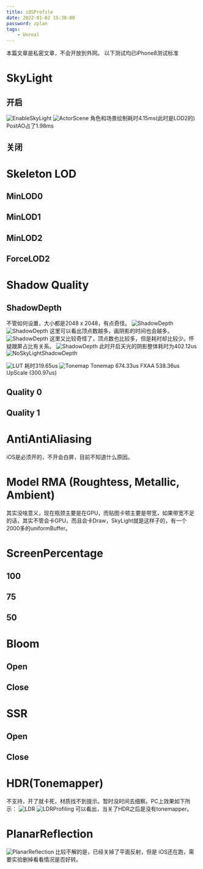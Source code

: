 ```yaml
---
title: iOSProfile
date: 2022-01-02 15:38:00
password: zplan
tags:
    - Unreal
---
```

本篇文章是私密文章，不会开放到外网。
以下测试均已iPhone8测试标准
# SkyLight
## 开启
![EnableSkyLight](/images/Unreal/ZPlan/EnableSkyLight.PNG)
![ActorScene](/images/Unreal/ZPlan/ActorScene.png)
角色和场景绘制耗时4.15ms(此时是LOD2的)
PostAO占了1.98ms
## 关闭
# Skeleton LOD
## MinLOD0
## MinLOD1
## MinLOD2
## ForceLOD2
# Shadow Quality
## ShadowDepth
不管如何设置，大小都是2048 x 2048，有点奇怪。
![ShadowDepth](/images/Unreal/ZPlan/ShadowDepth.png)
![ShadowDepth](/images/Unreal/ZPlan/ShadowDepth1.png)
这里可以看出顶点数越多，画阴影的时间也会越多。
![ShadowDepth](/images/Unreal/ZPlan/ShadowDepth2.png)
这里又比较奇怪了，顶点数也比较多，但是耗时却比较少。怀疑跟屏占比有关系。
![ShadowDepth](/images/Unreal/ZPlan/ShadowDepth3.png)
此时开启天光的阴影整体耗时为402.12us
![NoSkyLightShadowDepth](/images/Unreal/ZPlan/NoSkyLightShadowDepth.png)

![LUT](/images/Unreal/ZPlan/SkyLightLUTS.png)
耗时319.65us
![Tonemap](/images/Unreal/ZPlan/Tonemap.png)
Tonemap 674.33us
FXAA 538.36us
UpScale (300.97us)
## Quality 0
## Quality 1
# AntiAntiAliasing
iOS是必须开的，不开会白屏，目前不知道什么原因。
# Model RMA (Roughtess, Metallic, Ambient)
其实没啥意义，现在瓶颈主要是在GPU，而贴图卡顿主要是带宽，如果带宽不足的话，其实不管会卡GPU，而且会卡Draw，SkyLight就是这样子的，有一个2000多的uniformBuffer。
# ScreenPercentage
## 100
## 75
## 50
# Bloom
## Open
## Close
# SSR
## Open
## Close
# HDR(Tonemapper)
不支持，开了就卡死，材质找不到提示。暂时没时间去细察。PC上效果如下所示：
![LDR](/images/Unreal/ZPlan/LDR.png)
![LDRProfiling](/images/Unreal/ZPlan/LDR-Profiling.png)
可以看出，当关了HDR之后是没有tonemapper。

# PlanarReflection
![PlanarReflection](/images/Unreal/ZPlan/planarReflection.png)
比较不解的是，已经关掉了平面反射，但是 iOS还在跑，需要实验删掉看看情况是否好转。